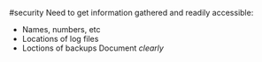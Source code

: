 #security 
Need to get information gathered and readily accessible:
 - Names, numbers, etc
 - Locations of log files
 - Loctions of backups
Document *clearly*